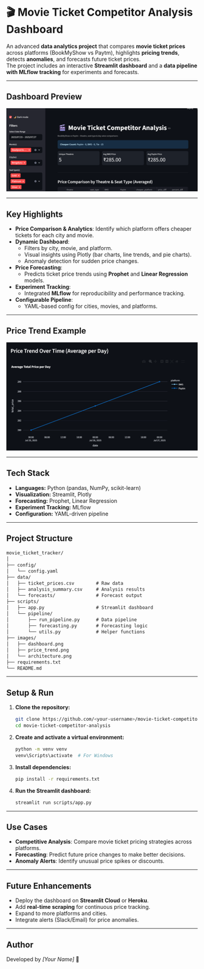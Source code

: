 # 🎬 Movie Ticket Competitor Analysis Dashboard

An advanced **data analytics project** that compares **movie ticket prices** across platforms (BookMyShow vs Paytm), highlights **pricing trends**, detects **anomalies**, and forecasts future ticket prices.  
The project includes an interactive **Streamlit dashboard** and a **data pipeline with MLflow tracking** for experiments and forecasts.

---

## **Dashboard Preview**
![Dashboard](Images/Dashboard.png)

---

## **Key Highlights**
- **Price Comparison & Analytics**: Identify which platform offers cheaper tickets for each city and movie.
- **Dynamic Dashboard**:
  - Filters by city, movie, and platform.
  - Visual insights using Plotly (bar charts, line trends, and pie charts).
  - Anomaly detection for sudden price changes.
- **Price Forecasting**:
  - Predicts ticket price trends using **Prophet** and **Linear Regression** models.
- **Experiment Tracking**:
  - Integrated **MLflow** for reproducibility and performance tracking.
- **Configurable Pipeline**:
  - YAML-based config for cities, movies, and platforms.

---

## **Price Trend Example**
![Price Trend](Images/price_trend.png)

---

## **Tech Stack**
- **Languages:** Python (pandas, NumPy, scikit-learn)
- **Visualization:** Streamlit, Plotly
- **Forecasting:** Prophet, Linear Regression
- **Experiment Tracking:** MLflow
- **Configuration:** YAML-driven pipeline

---

## **Project Structure**
```
movie_ticket_tracker/
│
├── config/
│   └── config.yaml
├── data/
│   ├── ticket_prices.csv        # Raw data
│   ├── analysis_summary.csv     # Analysis results
│   └── forecasts/               # Forecast output
├── scripts/
│   ├── app.py                   # Streamlit dashboard
│   └── pipeline/
│       ├── run_pipeline.py      # Data pipeline
│       ├── forecasting.py       # Forecasting logic
│       └── utils.py             # Helper functions
├── images/
│   ├── dashboard.png
│   ├── price_trend.png
│   └── architecture.png
├── requirements.txt
└── README.md
```

---

## **Setup & Run**
1. **Clone the repository:**
   ```bash
   git clone https://github.com/<your-username>/movie-ticket-competitor-analysis.git
   cd movie-ticket-competitor-analysis
   ```

2. **Create and activate a virtual environment:**
   ```bash
   python -m venv venv
   venv\Scripts\activate  # For Windows
   ```

3. **Install dependencies:**
   ```bash
   pip install -r requirements.txt
   ```

4. **Run the Streamlit dashboard:**
   ```bash
   streamlit run scripts/app.py
   ```

---

## **Use Cases**
- **Competitive Analysis**: Compare movie ticket pricing strategies across platforms.
- **Forecasting**: Predict future price changes to make better decisions.
- **Anomaly Alerts**: Identify unusual price spikes or discounts.

---

## **Future Enhancements**
- Deploy the dashboard on **Streamlit Cloud** or **Heroku**.
- Add **real-time scraping** for continuous price tracking.
- Expand to more platforms and cities.
- Integrate alerts (Slack/Email) for price anomalies.

---

## **Author**
Developed by *[Your Name]* 🚀
